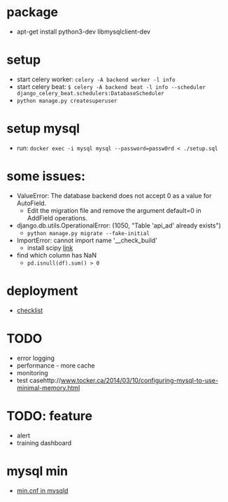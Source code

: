 # package
* apt-get install python3-dev libmysqlclient-dev

# setup
* start celery worker: `celery -A backend worker -l info`
* start celery beat: `$ celery -A backend beat -l info --scheduler django_celery_beat.schedulers:DatabaseScheduler`
* `python manage.py createsuperuser`

# setup mysql
* run: `docker exec -i mysql mysql --password=passw0rd < ./setup.sql`

# some issues:
* ValueError: The database backend does not accept 0 as a value for AutoField.
  * Edit the migration file and remove the argument default=0 in AddField operations.
* django.db.utils.OperationalError: (1050, "Table 'api_ad' already exists")
  * `python manage.py migrate --fake-initial` 
* ImportError: cannot import name '__check_build'
  * install scipy [link](https://stackoverflow.com/questions/15274696/importerror-in-importing-from-sklearn-cannot-import-name-check-build)
* find which column has NaN
  * `pd.isnull(df).sum() > 0`
  
# deployment
* [checklist](https://docs.djangoproject.com/en/1.11/howto/deployment/checklist/)
  
# TODO
* error logging
* performance - more cache
* monitoring
* test casehttp://www.tocker.ca/2014/03/10/configuring-mysql-to-use-minimal-memory.html

# TODO: feature
* alert
* training dashboard

# mysql min
* [min.cnf in mysqld](http://www.tocker.ca/2014/03/10/configuring-mysql-to-use-minimal-memory.html)
